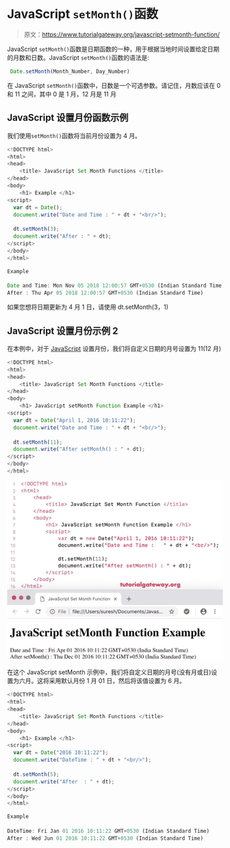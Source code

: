 # JavaScript `setMonth()`函数

> 原文：<https://www.tutorialgateway.org/javascript-setmonth-function/>

JavaScript `setMonth()`函数是日期函数的一种，用于根据当地时间设置给定日期的月数和日数。JavaScript `setMonth()`函数的语法是:

```js
 Date.setMonth(Month_Number, Day_Number)
```

在 JavaScript `setMonth()`函数中，日数是一个可选参数。请记住，月数应该在 0 和 11 之间，其中 0 是 1 月，12 月是 11 月

## JavaScript 设置月份函数示例

我们使用`setMonth()`函数将当前月份设置为 4 月。

```js
<!DOCTYPE html>
<html>
<head>
    <title> JavaScript Set Month Functions </title>
</head>
<body>
    <h1> Example </h1>
<script>
  var dt = Date();  
  document.write("Date and Time : " + dt + "<br/>");

  dt.setMonth(3);
  document.write("After : " + dt);
</script>
</body>
</html>
```

```js
Example

Date and Time: Mon Nov 05 2018 12:00:57 GMT+0530 (Indian Standard Time)
After : Thu Apr 05 2018 12:00:57 GMT+0530 (Indian Standard Time)
```

如果您想将日期更新为 4 月 1 日，请使用 dt.setMonth(3，1)

## JavaScript 设置月份示例 2

在本例中，对于 [JavaScript](https://www.tutorialgateway.org/javascript/) 设置月份，我们将自定义日期的月号设置为 11(12 月)

```js
<!DOCTYPE html>
<html>
<head>
    <title> JavaScript Set Month Functions </title>
</head>
<body>
    <h1> JavaScript setMonth Function Example </h1>
<script>
  var dt = Date("April 1, 2016 10:11:22");
  document.write("Date and Time : " + dt + "<br/>");

  dt.setMonth(11);
  document.write("After setMonth() : " + dt);
</script>
</body>
</html>
```

![JavaScript setMonth Function 2](img/d1c8e45418b65e970ceeb74902950ccb.png)

在这个 JavaScript setMonth 示例中，我们将自定义日期的月号(没有月或日)设置为六月。这将采用默认月份 1 月 01 日，然后将该值设置为 6 月。

```js
<!DOCTYPE html>
<html>
<head>
    <title> JavaScript Set Month Functions </title>
</head>
<body>
    <h1> Example </h1>
<script>
  var dt = Date("2016 10:11:22");
  document.write("DateTime : " + dt + "<br/>");

  dt.setMonth(5);
  document.write("After  : " + dt);
</script>
</body>
</html>
```

```js
Example

DateTime: Fri Jan 01 2016 10:11:22 GMT+0530 (Indian Standard Time)
After : Wed Jun 01 2016 10:11:22 GMT+0530 (Indian Standard Time)
```